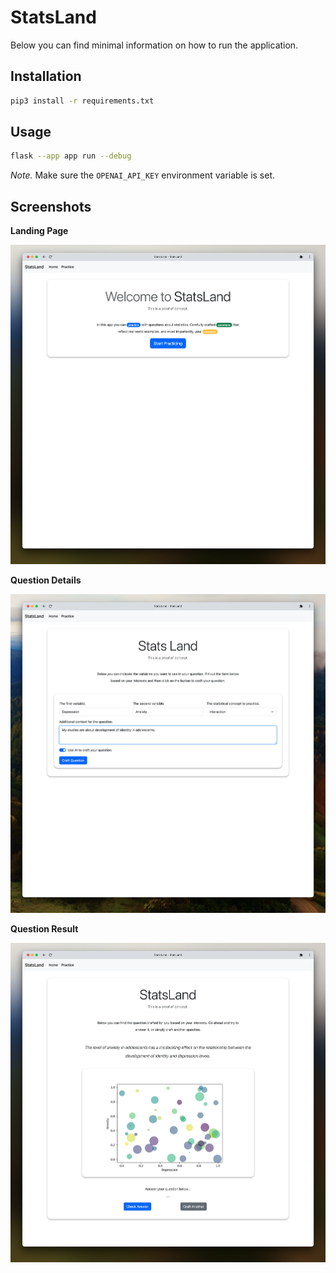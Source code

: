 # StatsLand

Below you can find minimal information on how to run the application.

## Installation

```bash
pip3 install -r requirements.txt
```

## Usage

```bash
flask --app app run --debug
```

*Note.* Make sure the `OPENAI_API_KEY` environment variable is set.

## Screenshots

**Landing Page**

![Landing Page](docs/images/screen-01.png "Landing Page")


**Question Details**

![Question Crafting](docs/images/screen-02.png "Question Crafting")

**Question Result**

![Question Result](docs/images/screen-03.png "Question Result")
